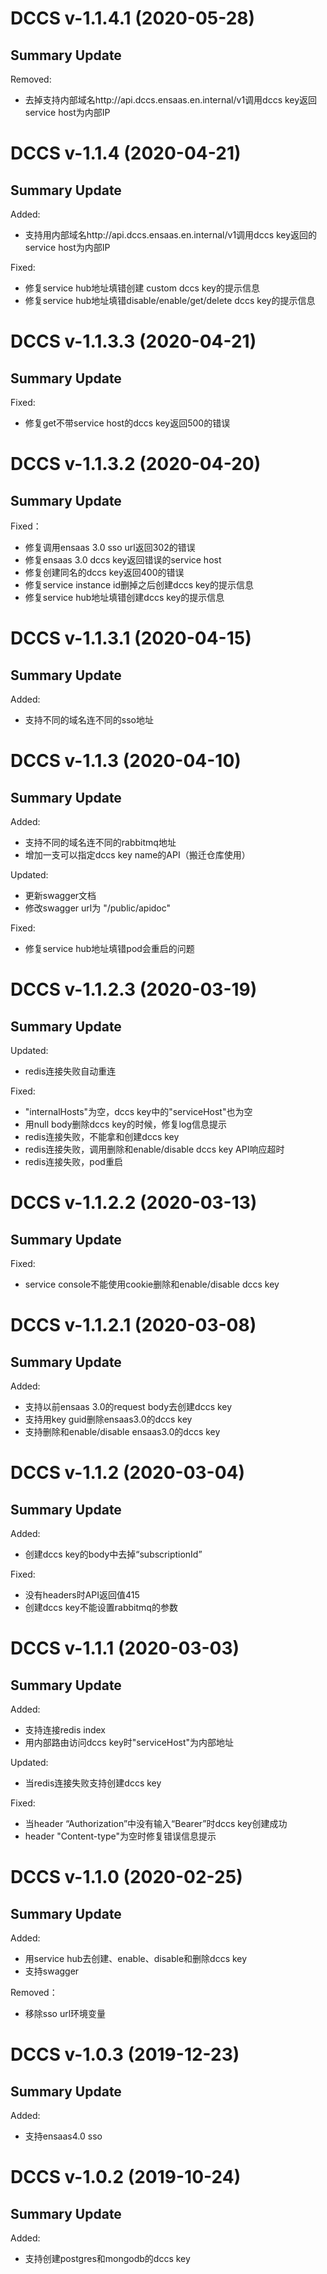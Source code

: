 # DCCS v-1.1.4.1 (2020-05-28)

## Summary Update

Removed:

- 去掉支持内部域名http://api.dccs.ensaas.en.internal/v1调用dccs key返回service host为内部IP

# DCCS v-1.1.4 (2020-04-21)

## Summary Update

Added:

- 支持用内部域名http://api.dccs.ensaas.en.internal/v1调用dccs key返回的service host为内部IP

Fixed:

- 修复service hub地址填错创建 custom dccs key的提示信息
- 修复service hub地址填错disable/enable/get/delete dccs key的提示信息

# DCCS v-1.1.3.3 (2020-04-21)

## Summary Update

Fixed:

- 修复get不带service host的dccs key返回500的错误

# DCCS v-1.1.3.2 (2020-04-20)

## Summary Update

Fixed：

- 修复调用ensaas 3.0 sso url返回302的错误
- 修复ensaas 3.0 dccs key返回错误的service host
- 修复创建同名的dccs key返回400的错误
- 修复service instance id删掉之后创建dccs key的提示信息
- 修复service hub地址填错创建dccs key的提示信息

# DCCS v-1.1.3.1 (2020-04-15)

## Summary Update

Added:

- 支持不同的域名连不同的sso地址

# DCCS v-1.1.3 (2020-04-10)

## Summary Update

Added: 

- 支持不同的域名连不同的rabbitmq地址
- 增加一支可以指定dccs key name的API（搬迁仓库使用）

Updated:

- 更新swagger文档
- 修改swagger url为 "/public/apidoc"

Fixed:

- 修复service hub地址填错pod会重启的问题

# DCCS v-1.1.2.3 (2020-03-19)

## Summary Update
Updated:

- redis连接失败自动重连

Fixed:

- "internalHosts"为空，dccs key中的"serviceHost"也为空
- 用null body删除dccs key的时候，修复log信息提示
- redis连接失败，不能拿和创建dccs key
- redis连接失败，调用删除和enable/disable dccs key API响应超时
- redis连接失败，pod重启

# DCCS v-1.1.2.2 (2020-03-13)

## Summary Update

Fixed:

- service console不能使用cookie删除和enable/disable dccs key

# DCCS v-1.1.2.1 (2020-03-08)

## Summary Update

Added:

- 支持以前ensaas 3.0的request body去创建dccs key
- 支持用key guid删除ensaas3.0的dccs key
- 支持删除和enable/disable ensaas3.0的dccs key

# DCCS v-1.1.2 (2020-03-04)

## Summary Update

Added:

- 创建dccs key的body中去掉“subscriptionId”

Fixed:

- 没有headers时API返回值415
- 创建dccs key不能设置rabbitmq的参数

# DCCS v-1.1.1 (2020-03-03)

## Summary Update

Added:

- 支持连接redis index
- 用内部路由访问dccs key时"serviceHost"为内部地址

Updated:

- 当redis连接失败支持创建dccs key

Fixed:

- 当header “Authorization”中没有输入“Bearer”时dccs key创建成功
- header "Content-type"为空时修复错误信息提示

# DCCS v-1.1.0 (2020-02-25)

## Summary Update

Added:

- 用service hub去创建、enable、disable和删除dccs key
- 支持swagger

Removed：

- 移除sso url环境变量

# DCCS v-1.0.3 (2019-12-23)

## Summary Update

Added:

- 支持ensaas4.0 sso 

# DCCS v-1.0.2 (2019-10-24)

## Summary Update

Added:

- 支持创建postgres和mongodb的dccs key